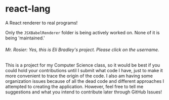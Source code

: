 # react-lang
A React renderer to real programs!

Only the `JSXBabelRenderer` folder is being actively worked on. None of it is being 'maintained.'

###### Mr. Rosier: Yes, this is Eli Bradley's project. Please click on the username.

This is a project for my Computer Science class, so it would be best if you could hold your contributions until I submit what code I have, just to make it more convenient to trace the origin of the code. I also am having some organization issues because of all the dead code and different approaches I attempted to creating the application. However, feel free to tell me suggestions and what you intend to contribute later through GitHub Issues!